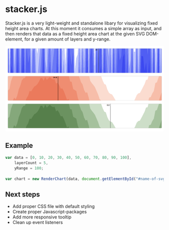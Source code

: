 # stacker.js
Stacker.js is a very light-weight and standalone libary for visualizing fixed height area charts. At this moment it consumes a simple array as input, and then renders that data as a fixed height area chart at the given SVG DOM-element, for a given amount of layers and y-range.

![Screenshot](/screenshot.png?raw=true "Screenshot of Stacker.js")

## Example

```javascript
var data = [0, 10, 20, 30, 40, 50, 60, 70, 80, 90, 100],
    layerCount = 5,
    yRange = 100;
    
var chart = new RenderChart(data, document.getElementById("#name-of-svg"), layerCount, yRange);
```

## Next steps

* Add proper CSS file with default styling
* Create proper Javascript-packages
* Add more responsive tooltip
* Clean up event listeners
